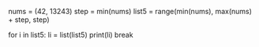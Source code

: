 nums = (42, 13243)
step = min(nums)
list5 = range(min(nums), max(nums) + step, step)

for i in list5:
    li = list(list5)
    print(li)
    break
